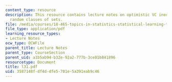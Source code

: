 ```yaml
---
content_type: resource
description: This resource contains lecture notes on optimistic VC inequality for
  random classes of sets.
file: /media/courses/18-465-topics-in-statistics-statistical-learning-theory-spring-2007/3587148fdf4ddfe5701e5a391eab9c46_l31.pdf
file_type: application/pdf
learning_resource_types:
- Lecture Notes
ocw_type: OCWFile
parent_title: Lecture Notes
parent_type: CourseSection
parent_uid: a1b5ab94-b32e-92a2-777b-3ce81b841896
resourcetype: Document
title: l31.pdf
uid: 3587148f-df4d-dfe5-701e-5a391eab9c46
---
```

